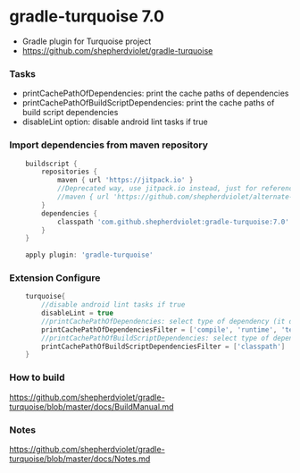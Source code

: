 # gradle-turquoise 7.0
* Gradle plugin for Turquoise project
* https://github.com/shepherdviolet/gradle-turquoise

### Tasks
* printCachePathOfDependencies: print the cache paths of dependencies
* printCachePathOfBuildScriptDependencies: print the cache paths of build script dependencies
* disableLint option: disable android lint tasks if true

### Import dependencies from maven repository

```gradle
    buildscript {
        repositories {
            maven { url 'https://jitpack.io' }
            //Deprecated way, use jitpack.io instead, just for reference
            //maven { url 'https://github.com/shepherdviolet/alternate-maven-repository/raw/master/repository' }
        }
        dependencies {
            classpath 'com.github.shepherdviolet:gradle-turquoise:7.0'
        }
    }
    
    apply plugin: 'gradle-turquoise'
```

### Extension Configure
```gradle
    turquoise{
        //disable android lint tasks if true
        disableLint = true
        //printCachePathOfDependencies: select type of dependency (it doesn't work in Gradle 4.1)
        printCachePathOfDependenciesFilter = ['compile', 'runtime', 'testCompile', 'testRuntime']
        //printCachePathOfBuildScriptDependencies: select type of dependency (it doesn't work in Gradle 4.1)
        printCachePathOfBuildScriptDependenciesFilter = ['classpath']
    }
```

### How to build
https://github.com/shepherdviolet/gradle-turquoise/blob/master/docs/BuildManual.md

### Notes
https://github.com/shepherdviolet/gradle-turquoise/blob/master/docs/Notes.md
